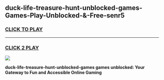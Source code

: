 
## duck-life-treasure-hunt-unblocked-games-Games-Play-Unblocked-&-Free-senr5
<h3>
<a href="https://premium76.site?title=duck-life-treasure-hunt-unblocked-games&ref=24A">CLICK TO PLAY</a></h3>
<hr>

<h3>
<a href="https://premium76.site?title=duck-life-treasure-hunt-unblocked-games&ref=24A">CLICK 2 PLAY</a>
  
</h3>

<a href="https://premium76.site?title=duck-life-treasure-hunt-unblocked-games&ref=24A"><img src="https://clearcache.store/games.png"></a>


**duck-life-treasure-hunt-unblocked-games games unblocked: Your Gateway to Fun and Accessible Online Gaming**
